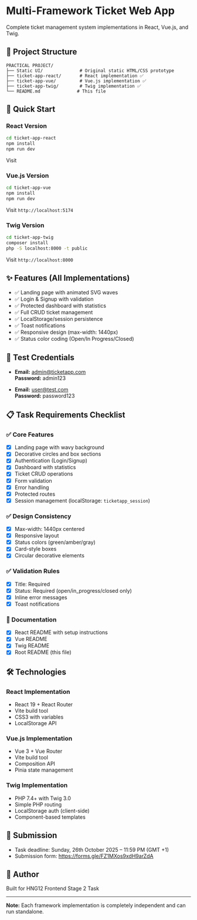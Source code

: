 # Multi-Framework Ticket Web App

Complete ticket management system implementations in React, Vue.js, and Twig.

## 📁 Project Structure

```
PRACTICAL PROJECT/
├── Static UI/              # Original static HTML/CSS prototype  
├── ticket-app-react/       # React implementation ✅
├── ticket-app-vue/         # Vue.js implementation ✅
├── ticket-app-twig/        # Twig implementation ✅
└── README.md              # This file
```

## 🚀 Quick Start

### React Version
```bash
cd ticket-app-react
npm install
npm run dev
```
Visit 

### Vue.js Version
```bash
cd ticket-app-vue
npm install
npm run dev
```
Visit `http://localhost:5174`

### Twig Version
```bash
cd ticket-app-twig
composer install
php -S localhost:8000 -t public
```
Visit `http://localhost:8000`

## ✨ Features (All Implementations)

- ✅ Landing page with animated SVG waves
- ✅ Login & Signup with validation
- ✅ Protected dashboard with statistics
- ✅ Full CRUD ticket management
- ✅ LocalStorage/session persistence
- ✅ Toast notifications
- ✅ Responsive design (max-width: 1440px)
- ✅ Status color coding (Open/In Progress/Closed)

## 🔐 Test Credentials

- **Email:** admin@ticketapp.com  
  **Password:** admin123

- **Email:** user@test.com  
  **Password:** password123

## 📋 Task Requirements Checklist

### ✅ Core Features
- [x] Landing page with wavy background
- [x] Decorative circles and box sections
- [x] Authentication (Login/Signup)
- [x] Dashboard with statistics
- [x] Ticket CRUD operations
- [x] Form validation
- [x] Error handling
- [x] Protected routes
- [x] Session management (localStorage: `ticketapp_session`)

### ✅ Design Consistency
- [x] Max-width: 1440px centered
- [x] Responsive layout
- [x] Status colors (green/amber/gray)
- [x] Card-style boxes
- [x] Circular decorative elements

### ✅ Validation Rules
- [x] Title: Required
- [x] Status: Required (open/in_progress/closed only)
- [x] Inline error messages
- [x] Toast notifications

### 📝 Documentation
- [x] React README with setup instructions
- [x] Vue README
- [x] Twig README
- [x] Root README (this file)

## 🛠️ Technologies

### React Implementation
- React 19 + React Router
- Vite build tool
- CSS3 with variables
- LocalStorage API

### Vue.js Implementation  
- Vue 3 + Vue Router
- Vite build tool
- Composition API
- Pinia state management

### Twig Implementation
- PHP 7.4+ with Twig 3.0
- Simple PHP routing
- LocalStorage auth (client-side)
- Component-based templates

## 📧 Submission

- Task deadline: Sunday, 26th October 2025 – 11:59 PM (GMT +1)
- Submission form: https://forms.gle/FZ1MXos9xdH9arZdA

## 👤 Author

Built for HNG12 Frontend Stage 2 Task

---

**Note:** Each framework implementation is completely independent and can run standalone.
